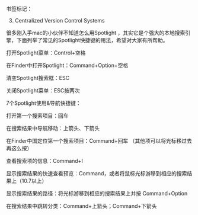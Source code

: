 书签标记：

3. Centralized Version Control Systems


很多刚入手mac的小伙伴不知道怎么用Spotlight ，其实它是个强大的本地搜索引擎，下面列举了常见的Spotlight快捷键的用法，希望对大家有所帮助。


打开Spotlight菜单：Control+空格

在Finder中打开Spotlight：Command+Option+空格

清空Spotlight搜索框：ESC

关闭Spotlight菜单：ESC按两次

7个Spotlight使用&导航快捷键：

打开第一个搜索项目：回车

在搜索结果中导航移动：上箭头、下箭头

在Finder中国定位第一个搜索项目：Command+回车 （其他项可以将光标移过去再这么按）

查看搜索项的信息：Command+I

显示搜索结果的快速查看预览：Command，或者将鼠标光标游移到相应的搜索结果上（10.7以上）

显示搜索结果的路径：将光标游移到相应的搜索结果上并按
Command+Option

在搜索结果中跳转分类：Command+上箭头；Command+下箭头
